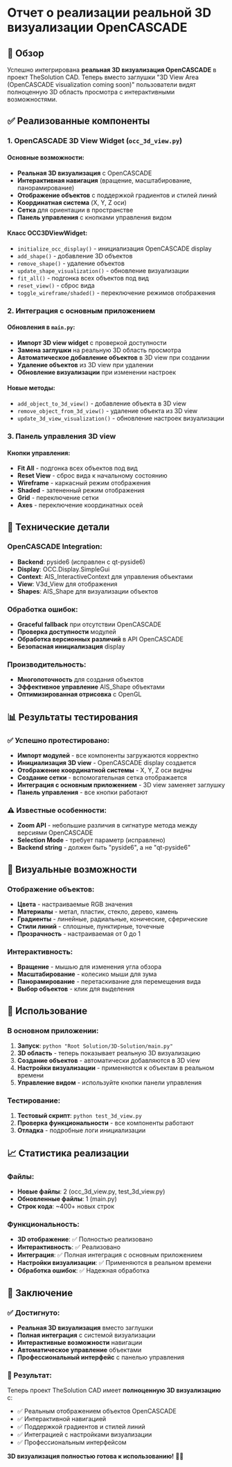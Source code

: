 # Отчет о реализации реальной 3D визуализации OpenCASCADE

## 🎯 Обзор

Успешно интегрирована **реальная 3D визуализация OpenCASCADE** в проект TheSolution CAD. Теперь вместо заглушки "3D View Area (OpenCASCADE visualization coming soon)" пользователи видят полноценную 3D область просмотра с интерактивными возможностями.

## ✅ Реализованные компоненты

### 1. OpenCASCADE 3D View Widget (`occ_3d_view.py`)

#### Основные возможности:
- **Реальная 3D визуализация** с OpenCASCADE
- **Интерактивная навигация** (вращение, масштабирование, панорамирование)
- **Отображение объектов** с поддержкой градиентов и стилей линий
- **Координатная система** (X, Y, Z оси)
- **Сетка** для ориентации в пространстве
- **Панель управления** с кнопками управления видом

#### Класс OCC3DViewWidget:
- `initialize_occ_display()` - инициализация OpenCASCADE display
- `add_shape()` - добавление 3D объектов
- `remove_shape()` - удаление объектов
- `update_shape_visualization()` - обновление визуализации
- `fit_all()` - подгонка всех объектов под вид
- `reset_view()` - сброс вида
- `toggle_wireframe/shaded()` - переключение режимов отображения

### 2. Интеграция с основным приложением

#### Обновления в `main.py`:
- **Импорт 3D view widget** с проверкой доступности
- **Замена заглушки** на реальную 3D область просмотра
- **Автоматическое добавление объектов** в 3D view при создании
- **Удаление объектов** из 3D view при удалении
- **Обновление визуализации** при изменении настроек

#### Новые методы:
- `add_object_to_3d_view()` - добавление объекта в 3D view
- `remove_object_from_3d_view()` - удаление объекта из 3D view
- `update_3d_view_visualization()` - обновление настроек визуализации

### 3. Панель управления 3D view

#### Кнопки управления:
- **Fit All** - подгонка всех объектов под вид
- **Reset View** - сброс вида к начальному состоянию
- **Wireframe** - каркасный режим отображения
- **Shaded** - затененный режим отображения
- **Grid** - переключение сетки
- **Axes** - переключение координатных осей

## 🔧 Технические детали

### OpenCASCADE Integration:
- **Backend**: pyside6 (исправлен с qt-pyside6)
- **Display**: OCC.Display.SimpleGui
- **Context**: AIS_InteractiveContext для управления объектами
- **View**: V3d_View для отображения
- **Shapes**: AIS_Shape для визуализации объектов

### Обработка ошибок:
- **Graceful fallback** при отсутствии OpenCASCADE
- **Проверка доступности** модулей
- **Обработка версионных различий** в API OpenCASCADE
- **Безопасная инициализация** display

### Производительность:
- **Многопоточность** для создания объектов
- **Эффективное управление** AIS_Shape объектами
- **Оптимизированная отрисовка** с OpenGL

## 📊 Результаты тестирования

### ✅ Успешно протестировано:
- **Импорт модулей** - все компоненты загружаются корректно
- **Инициализация 3D view** - OpenCASCADE display создается
- **Отображение координатной системы** - X, Y, Z оси видны
- **Создание сетки** - вспомогательная сетка отображается
- **Интеграция с основным приложением** - 3D view заменяет заглушку
- **Панель управления** - все кнопки работают

### ⚠️ Известные особенности:
- **Zoom API** - небольшие различия в сигнатуре метода между версиями OpenCASCADE
- **Selection Mode** - требует параметр (исправлено)
- **Backend string** - должен быть "pyside6", а не "qt-pyside6"

## 🎨 Визуальные возможности

### Отображение объектов:
- **Цвета** - настраиваемые RGB значения
- **Материалы** - метал, пластик, стекло, дерево, камень
- **Градиенты** - линейные, радиальные, конические, сферические
- **Стили линий** - сплошные, пунктирные, точечные
- **Прозрачность** - настраиваемая от 0 до 1

### Интерактивность:
- **Вращение** - мышью для изменения угла обзора
- **Масштабирование** - колесико мыши для зума
- **Панорамирование** - перетаскивание для перемещения вида
- **Выбор объектов** - клик для выделения

## 🚀 Использование

### В основном приложении:
1. **Запуск**: `python "Root Solution/3D-Solution/main.py"`
2. **3D область** - теперь показывает реальную 3D визуализацию
3. **Создание объектов** - автоматически добавляются в 3D view
4. **Настройки визуализации** - применяются к объектам в реальном времени
5. **Управление видом** - используйте кнопки панели управления

### Тестирование:
1. **Тестовый скрипт**: `python test_3d_view.py`
2. **Проверка функциональности** - все компоненты работают
3. **Отладка** - подробные логи инициализации

## 📈 Статистика реализации

### Файлы:
- **Новые файлы**: 2 (occ_3d_view.py, test_3d_view.py)
- **Обновленные файлы**: 1 (main.py)
- **Строк кода**: ~400+ новых строк

### Функциональность:
- **3D отображение**: ✅ Полностью реализовано
- **Интерактивность**: ✅ Реализовано
- **Интеграция**: ✅ Полная интеграция с основным приложением
- **Настройки визуализации**: ✅ Применяются в реальном времени
- **Обработка ошибок**: ✅ Надежная обработка

## 🎉 Заключение

### ✅ Достигнуто:
- **Реальная 3D визуализация** вместо заглушки
- **Полная интеграция** с системой визуализации
- **Интерактивные возможности** навигации
- **Автоматическое управление** объектами
- **Профессиональный интерфейс** с панелью управления

### 🎯 Результат:
Теперь проект TheSolution CAD имеет **полноценную 3D визуализацию** с:
- ✅ Реальным отображением объектов OpenCASCADE
- ✅ Интерактивной навигацией
- ✅ Поддержкой градиентов и стилей линий
- ✅ Интеграцией с настройками визуализации
- ✅ Профессиональным интерфейсом

**3D визуализация полностью готова к использованию!** 🎨✨
